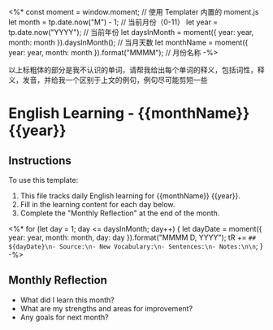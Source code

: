 <%*
const moment = window.moment; // 使用 Templater 内置的 moment.js
let month = tp.date.now("M") - 1; // 当前月份（0-11）
let year = tp.date.now("YYYY"); // 当前年份
let daysInMonth = moment({ year: year, month: month }).daysInMonth(); // 当月天数
let monthName = moment({ year: year, month: month }).format("MMMM"); // 月份名称
-%>

以上标粗体的部分是我不认识的单词，请帮我给出每个单词的释义，包括词性，释义，发音，并给我一个区别于上文的例句，例句尽可能剪短一些
# English Learning - {{monthName}} {{year}}

## Instructions
To use this template:
1. This file tracks daily English learning for {{monthName}} {{year}}.
2. Fill in the learning content for each day below.
3. Complete the "Monthly Reflection" at the end of the month.

<%*
for (let day = 1; day <= daysInMonth; day++) {
  let dayDate = moment({ year: year, month: month, day: day }).format("MMMM D, YYYY");
  tR += `## ${dayDate}\n- Source:\n- New Vocabulary:\n- Sentences:\n- Notes:\n\n`;
}
-%>

## Monthly Reflection
- What did I learn this month?
- What are my strengths and areas for improvement?
- Any goals for next month?